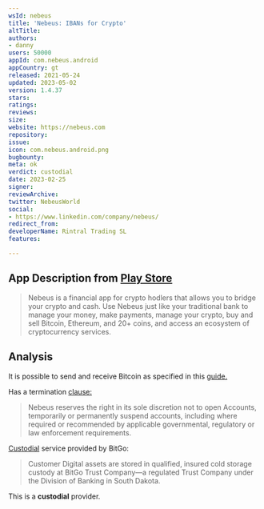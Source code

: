 ```yaml
---
wsId: nebeus
title: 'Nebeus: IBANs for Crypto'
altTitle: 
authors:
- danny
users: 50000
appId: com.nebeus.android
appCountry: gt
released: 2021-05-24
updated: 2023-05-02
version: 1.4.37
stars: 
ratings: 
reviews: 
size: 
website: https://nebeus.com
repository: 
issue: 
icon: com.nebeus.android.png
bugbounty: 
meta: ok
verdict: custodial
date: 2023-02-25
signer: 
reviewArchive: 
twitter: NebeusWorld
social:
- https://www.linkedin.com/company/nebeus/
redirect_from: 
developerName: Rintral Trading SL
features: 

---
```


## App Description from [Play Store](https://play.google.com/store/apps/details?id=com.nebeus.android&hl=en&gl=US)

> Nebeus is a financial app for crypto hodlers that allows you to bridge your crypto and cash. Use Nebeus just like your traditional bank to manage your money, make payments, manage your crypto, buy and sell Bitcoin, Ethereum, and 20+ coins, and access an ecosystem of cryptocurrency services.

## Analysis 

It is possible to send and receive Bitcoin as specified in this [guide.](https://help.nebeus.com/help-center/crypto/how-to-deposit-crypto-to-nebeus-account) 

Has a termination [clause:](https://help.nebeus.com/help-center/legal/terms-of-use) 

> Nebeus reserves the right in its sole discretion not to open Accounts, temporarily or permanently suspend accounts, including where required or recommended by applicable governmental, regulatory or law enforcement requirements. 

[Custodial](https://help.nebeus.com/help-center/vault-cold-storage-insurance/how-digital-assets-are-stored-on-nebeus-vault) service provided by BitGo: 

> Customer Digital assets are stored in qualified, insured cold storage custody at BitGo Trust Company—a regulated Trust Company under the Division of Banking in South Dakota.

This is a **custodial** provider. 